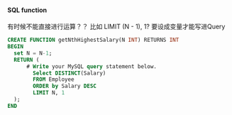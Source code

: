 #### SQL function

有时候不能直接进行运算？？
比如 LIMIT (N - 1), 1?
要设成变量才能写进Query

```sql
CREATE FUNCTION getNthHighestSalary(N INT) RETURNS INT
BEGIN
  set N = N-1;
  RETURN (
      # Write your MySQL query statement below.
        Select DISTINCT(Salary)
        FROM Employee
        ORDER by Salary DESC
        LIMIT N, 1
  );
END